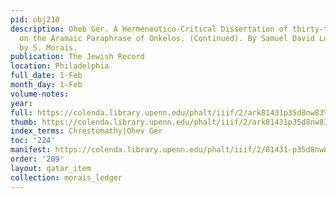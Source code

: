 ```yaml
---
pid: obj210
description: Oheb Ger. A Hermeneutico-Critical Dissertation of thirty-two Sections,
  on the Aramaic Paraphrase of Onkelos. (Continued). By Samuel David Luzzatto. Translated
  by S. Morais.
publication: The Jewish Record
location: Philadelphia
full_date: 1-Feb
month_day: 1-Feb
volume-notes:
year:
full: https://colenda.library.upenn.edu/phalt/iiif/2/ark81431p35d8nw83%2FSHA256E-s8541021--2e5944b49322a9b0c9c531a1c132ec96ecd582590f54a4a20aa803c459c9b040.jpeg/full/3500,/0/default.jpg
thumb: https://colenda.library.upenn.edu/phalt/iiif/2/ark81431p35d8nw83%2FSHA256E-s8541021--2e5944b49322a9b0c9c531a1c132ec96ecd582590f54a4a20aa803c459c9b040.jpeg/full/!200,200/0/default.jpg
index_terms: Chrestomathy|Ohev Ger
toc: '224'
manifest: https://colenda.library.upenn.edu/phalt/iiif/2/81431-p35d8nw83/manifest
order: '209'
layout: qatar_item
collection: morais_ledger
---
```

